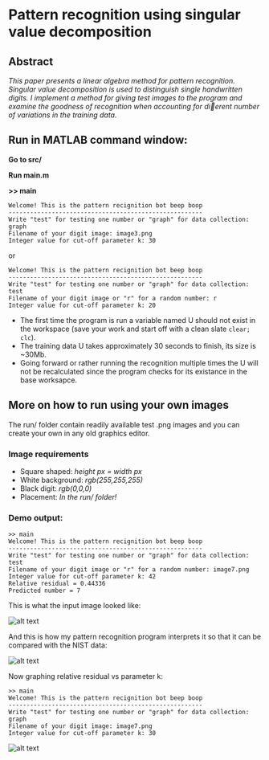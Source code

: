 # Pattern recognition using singular value decomposition

## Abstract

*This paper presents a linear algebra method for pattern recognition.
Singular value decomposition is used to distinguish single handwritten
digits. I implement a method for giving test images to the program and
examine the goodness of recognition when accounting for dierent number
of variations in the training data.*

## Run in MATLAB command window: 
**Go to src/**

**Run main.m**

**>> main**
```
Welcome! This is the pattern recignition bot beep boop
------------------------------------------------------
Write "test" for testing one number or "graph" for data collection: graph
Filename of your digit image: image3.png
Integer value for cut-off parameter k: 30
```
or
```
Welcome! This is the pattern recignition bot beep boop
------------------------------------------------------
Write "test" for testing one number or "graph" for data collection: test
Filename of your digit image or "r" for a random number: r
Integer value for cut-off parameter k: 20
```
- The first time the program is run a variable named U should not exist in the workspace (save your work and start off with a clean slate `clear; clc`). 
- The training data U takes approximately 30 seconds to finish, its size is ~30Mb.
- Going forward or rather running the recognition multiple times the U will not be recalculated since the program checks for its existance in the base worksapce.

## More on how to run using your own images
The run/ folder contain readily available test .png images and you can create your own in any old graphics editor.

### Image requirements
- Square shaped: *height px = width px*
- White background: *rgb(255,255,255)*
- Black digit: *rgb(0,0,0)*
- Placement: *In the run/ folder!*

### Demo output:
```
>> main
Welcome! This is the pattern recignition bot beep boop
------------------------------------------------------
Write "test" for testing one number or "graph" for data collection: test
Filename of your digit image or "r" for a random number: image7.png
Integer value for cut-off parameter k: 42
Relative residual = 0.44336
Predicted number = 7
```
This is what the input image looked like:

![alt text](https://raw.githubusercontent.com/hd4niel/SVD-pattern-recognition/master/run/image7.png "Input digit 7")

And this is how my pattern recognition program interprets it so that it can be compared with the NIST data:

![alt text](https://raw.githubusercontent.com/hd4niel/SVD-pattern-recognition/master/run/output7.png "Interpreted digit 7")

Now graphing relative residual vs parameter k:
```
>> main
Welcome! This is the pattern recignition bot beep boop
------------------------------------------------------
Write "test" for testing one number or "graph" for data collection: graph
Filename of your digit image: image7.png
Integer value for cut-off parameter k: 30
```

![alt text](https://raw.githubusercontent.com/hd4niel/SVD-pattern-recognition/master/run/image7graph.png "Graph of relative residuals for image7.png")
